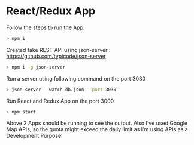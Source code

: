 # React/Redux App

Follow the steps to run the App:

```bash
> npm i
```

Created fake REST API using json-server : https://github.com/typicode/json-server
```bash
> npm i -g json-server
```

Run a server using following command on the port 3030
```bash
> json-server --watch db.json --port 3030
```

Run React and Redux App on the port 3000
```bash
> npm start
```

Above 2 Apps should be running to see the output.
Also I've used Google Map APIs, so the quota might exceed the daily limit as I'm using APIs as a Development Purpose!
